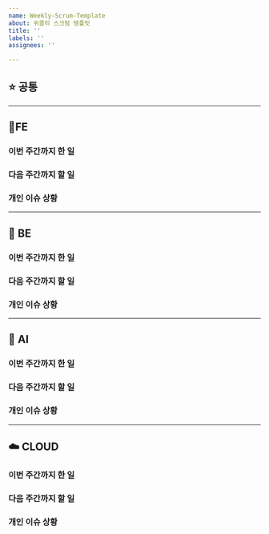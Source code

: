 ```yaml
---
name: Weekly-Scrum-Template
about: 위클리 스크럼 템플릿
title: ''
labels: ''
assignees: ''

---
```


## ⭐️ 공통

---
## 📱FE
### 이번 주간까지 한 일

### 다음 주간까지 할 일

### 개인 이슈 상황

---
## 💾 BE
### 이번 주간까지 한 일

### 다음 주간까지 할 일

### 개인 이슈 상황

---
## 🤖 AI
### 이번 주간까지 한 일

### 다음 주간까지 할 일

### 개인 이슈 상황

---
## ☁️ CLOUD
### 이번 주간까지 한 일

### 다음 주간까지 할 일

### 개인 이슈 상황
